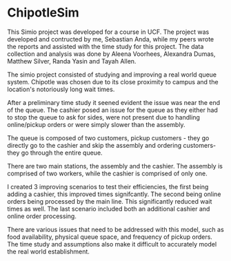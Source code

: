 # ChipotleSim

This Simio project was developed for a course in UCF.
The project was developed and contructed by me, Sebastian Anda, while my peers wrote the reports and assisted with the time study for this project.
The data collection and analysis was done by Aleena Voorhees, Alexandra Dumas, Matthew Silver, Randa Yasin and Tayah Allen.

The simio project consisted of studying and improving a real world queue system. Chipotle was chosen due to its close proximity to campus and the location's notoriously long wait times.

After a preliminary time study it seened evident the issue was near the end of the queue. The cashier posed an issue for the queue as they either had to stop the queue to ask for sides, were not present due to handling online/pickup orders or were simply slower than the assembly. 

The queue is composed of two customers, pickup customers - they go directly go to the cashier and skip the assembly and ordering customers- they go through the entire queue.

There are two main stations, the assembly and the cashier. The assembly is comprised of two workers, while the cashier is comprised of only one.

I created 3 improving scenarios to test their efficiencies, the first being adding a cashier, this improved times signifcantly. The second being online orders being processed by the main line. This significantly reduced wait times as well. The last scenario included both an additional cashier and online order processing.

There are various issues that need to be addressed with this model, such as food availability, physical queue space, and frequency of pickup orders.
The time study and assumptions also make it difficult to accurately model the real world establishment.
